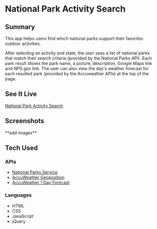 <h1>National Park Activity Search</h1>

<h2>Summary</h2>

<p>This app helps users find which national parks support their favorites outdoor activities.</p>

<p>After selecting an activity and state, the user sees a list of national parks that match their search criteria (provided by the National Parks API). Each park result shows the park name, a picture, description, Google Maps link and NPS.gov link. The user can also view the day's weather forecast for each resulted park (provided by the Accuweather APIs) at the top of the page.</p>

<h2>See It Live</h2>
<a href='https://sabrinasides.github.io/NationalParkActivitySearch'>National Park Activity Search</a>

<h2>Screenshots</h2>
**add images**

<h2>Tech Used</h2>
<h3>APIs</h3>
<ul>
  <li><a href='https://www.nps.gov/subjects/developer/api-documentation.htm#/parks/getPark'>National Parks Service</a></li>
  <li><a href='https://developer.accuweather.com/accuweather-locations-api/apis/get/locations/v1/cities/geoposition/search'>AccuWeather         Geoposition</a></li>
  <li><a href='https://developer.accuweather.com/accuweather-forecast-api/apis/get/forecasts/v1/daily/1day/%7BlocationKey%7D'>AccuWeather 1     Day Forecast</a></li>
  </ul>

<h3>Languages</h3>
<ul>
  <li>HTML</li>
  <li>CSS</li>
  <li>JavaScript</li>
  <li>jQuery</li>
  </ul>
